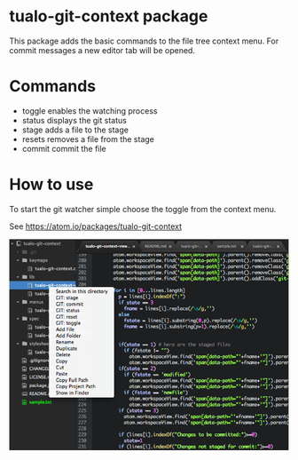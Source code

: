 # tualo-git-context package

This package adds the basic commands to the file tree context menu.
For commit messages a new editor tab will be opened.

Commands
========

  * toggle enables the watching process
  * status displays the git status
  * stage adds a file to the stage
  * resets removes a file from the stage
  * commit commit the file

How to use
==========

To start the git watcher simple choose the toggle from the context menu.


See <https://atom.io/packages/tualo-git-context>

![](https://raw.githubusercontent.com/tualo/tualo-git-context/master/tualo-git-context-preview-atom.png)
